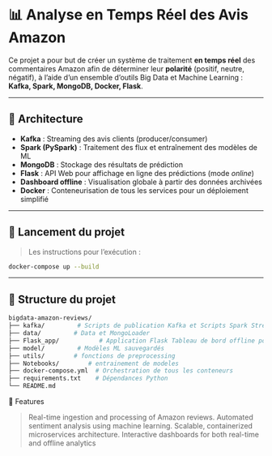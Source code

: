 # 📊 Analyse en Temps Réel des Avis Amazon

Ce projet a pour but de créer un système de traitement **en temps réel** des commentaires Amazon afin de déterminer leur **polarité** (positif, neutre, négatif), à l’aide d’un ensemble d’outils Big Data et Machine Learning : **Kafka, Spark, MongoDB, Docker, Flask**.

---

## 🧱 Architecture

- **Kafka** : Streaming des avis clients (producer/consumer)
- **Spark (PySpark)** : Traitement des flux et entraînement des modèles de ML
- **MongoDB** : Stockage des résultats de prédiction
- **Flask** : API Web pour affichage en ligne des prédictions (mode *online*)
- **Dashboard offline** : Visualisation globale à partir des données archivées
- **Docker** : Conteneurisation de tous les services pour un déploiement simplifié

---

## 🚀 Lancement du projet

> Les instructions pour l’exécution :
```bash
docker-compose up --build
```
---

## 📁 Structure du projet

```bash
bigdata-amazon-reviews/
├── kafka/         # Scripts de publication Kafka et Scripts Spark Streaming pour la prédiction (Producer et Consummer )
├── data/         # Data et MongoLoader
├── Flask_app/           # Application Flask Tableau de bord offline pour visualisation globale
├── model/         # Modèles ML sauvegardés
├── utils/        # fonctions de preprocessing
├── Notebooks/        # entrainement de modeles
├── docker-compose.yml  # Orchestration de tous les conteneurs
├── requirements.txt    # Dépendances Python
└── README.md
```
📌 Features

> Real-time ingestion and processing of Amazon reviews.
> Automated sentiment analysis using machine learning.
> Scalable, containerized microservices architecture.
> Interactive dashboards for both real-time and offline analytics
